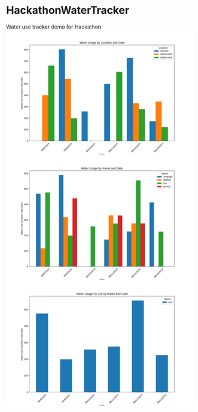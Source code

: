 # HackathonWaterTracker
Water use tracker demo for Hackathon
![alt text](https://github.com/wumboingwumbos/HackathonWaterTracker/blob/main/location_grouped%20(1).png)
![alt text](https://github.com/wumboingwumbos/HackathonWaterTracker/blob/main/name_grouped%20(1).png)
![alt text](https://github.com/wumboingwumbos/HackathonWaterTracker/blob/main/specific%20user_usage%20(1).png)
